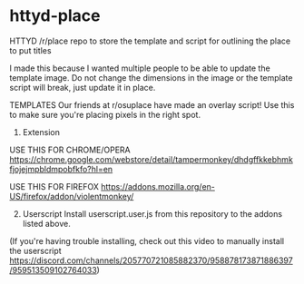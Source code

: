 # httyd-place
HTTYD /r/place repo to store the template and script for outlining the place to put titles

I made this because I wanted multiple people to be able to update the template image. Do not change the dimensions in the image or the template script will break, just update it in place.


TEMPLATES
Our friends at r/osuplace have made an overlay script! Use this to make sure you're placing pixels in the right spot.
1. Extension

USE THIS FOR CHROME/OPERA
https://chrome.google.com/webstore/detail/tampermonkey/dhdgffkkebhmkfjojejmpbldmpobfkfo?hl=en

USE THIS FOR FIREFOX
https://addons.mozilla.org/en-US/firefox/addon/violentmonkey/

2. Userscript
Install userscript.user.js from this repository to the addons listed above.

(If you're having trouble installing, check out this video to manually install the userscript https://discord.com/channels/205770721085882370/958878173871886397/959513509102764033)
